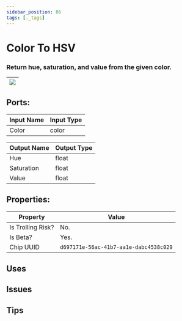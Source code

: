 ```yaml
---
sidebar_position: 86
tags: [._tags]
---
```


# Color To HSV


### Return hue, saturation, and value from the given color.

| ![](https://images-ext-2.discordapp.net/external/MPmIaQzlEPmgGWlgi-WxBBXt0Bjv_zWPkg1y1f_sy3s/https/www.recroomcircuits.com/image/circuit/absolute-value?width=206&height=108) |
|-----|

## Ports:

| Input Name | Input Type |
|-----------|-----------|
| Color | color |

| Output Name | Output Type |
|-----------|-----------|
| Hue | float |
| Saturation | float |
| Value | float |

## Properties:

| Property  | Value |
|-------------------|-----------|
| Is Trolling Risk? | No. |
| Is Beta? | Yes. |
| Chip UUID | `d697171e-56ac-41b7-aa1e-dabc4538c029` |

## Uses

## Issues

## Tips
